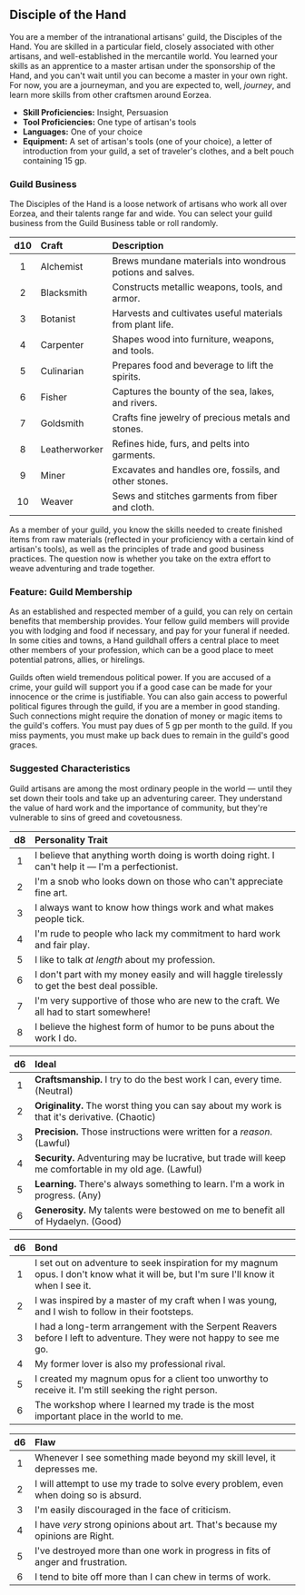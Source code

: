 ## Disciple of the Hand
You are a member of the intranational artisans' guild, the Disciples of the Hand. You are skilled in a particular field, closely associated with other artisans, and well-established in the mercantile world. You learned your skills as an apprentice to a master artisan under the sponsorship of the Hand, and you can't wait until you can become a master in your own right. For now, you are a journeyman, and you are expected to, well, *journey*, and learn more skills from other craftsmen around Eorzea.

* **Skill Proficiencies:** Insight, Persuasion
* **Tool Proficiencies:** One type of artisan's tools
* **Languages:** One of your choice
* **Equipment:** A set of artisan's tools (one of your choice), a letter of introduction from your guild, a set of traveler's clothes, and a belt pouch containing 15 gp.

### Guild Business
The Disciples of the Hand is a loose network of artisans who work all over Eorzea, and their talents range far and wide. You can select your guild business from the Guild Business table or roll randomly.

| d10 | Craft | Description |
|:----:|:-----------|:-----|
|  1  | Alchemist | Brews mundane materials into wondrous potions and salves. |
|  2  | Blacksmith | Constructs metallic weapons, tools, and armor. |
|  3  | Botanist | Harvests and cultivates useful materials from plant life. |
|  4  | Carpenter | Shapes wood into furniture, weapons, and tools. |
|  5  | Culinarian | Prepares food and beverage to lift the spirits. |
|  6  | Fisher | Captures the bounty of the sea, lakes, and rivers. |
|  7  | Goldsmith | Crafts fine jewelry of precious metals and stones. |
|  8  | Leatherworker | Refines hide, furs, and pelts into garments. |
|  9  | Miner | Excavates and handles ore, fossils, and other stones. |
|  10  | Weaver | Sews and stitches garments from fiber and cloth. |

As a member of your guild, you know the skills needed to create finished items from raw materials (reflected in your proficiency with a certain kind of artisan's tools), as well as the principles of trade and good business practices. The question now is whether you take on the extra effort to weave adventuring and trade together.

### Feature: Guild Membership
As an established and respected member of a guild, you can rely on certain benefits that membership provides. Your fellow guild members will provide you with lodging and food if necessary, and pay for your funeral if needed. In some cities and towns, a Hand guildhall offers a central place to meet other members of your profession, which can be a good place to meet potential patrons, allies, or hirelings.

Guilds often wield tremendous political power. If you are accused of a crime, your guild will support you if a good case can be made for your innocence or the crime is justifiable. You can also gain access to powerful political figures through the guild, if you are a member in good standing. Such connections might require the donation of money or magic items to the guild's coffers. You must pay dues of 5 gp per month to the guild. If you miss payments, you must make up back dues to remain in the guild's good graces.

### Suggested Characteristics
Guild artisans are among the most ordinary people in the world — until they set down their tools and take up an adventuring career. They understand the value of hard work and the importance of community, but they're vulnerable to sins of greed and covetousness.

| d8  | Personality Trait |
|:----:|:-----------|
|  1  | I believe that anything worth doing is worth doing right. I can't help it — I'm a perfectionist. |
|  2  | I'm a snob who looks down on those who can't appreciate fine art. |
|  3  | I always want to know how things work and what makes people tick. |
|  4  | I'm rude to people who lack my commitment to hard work and fair play. |
|  5  | I like to talk *at length* about my profession. |
|  6  | I don't part with my money easily and will haggle tirelessly to get the best deal possible. |
|  7  | I'm very supportive of those who are new to the craft. We all had to start somewhere! |
|  8  | I believe the highest form of humor to be puns about the work I do. |

| d6  | Ideal |
|:----:|:-----------|
|  1  | **Craftsmanship.** I try to do the best work I can, every time. (Neutral) |
|  2  | **Originality.** The worst thing you can say about my work is that it's derivative. (Chaotic) |
|  3  | **Precision.** Those instructions were written for a *reason*. (Lawful) |
|  4  | **Security.** Adventuring may be lucrative, but trade will keep me comfortable in my old age. (Lawful) |
|  5  | **Learning.** There's always something to learn. I'm a work in progress. (Any) |
|  6  | **Generosity.** My talents were bestowed on me to benefit all of Hydaelyn. (Good) |

| d6  | Bond |
|:----:|:-----------|
|  1  | I set out on adventure to seek inspiration for my magnum opus. I don't know what it will be, but I'm sure I'll know it when I see it. |
|  2  | I was inspired by a master of my craft when I was young, and I wish to follow in their footsteps. |
|  3  | I had a long-term arrangement with the Serpent Reavers before I left to adventure. They were not happy to see me go. |
|  4  | My former lover is also my professional rival. |
|  5  | I created my magnum opus for a client too unworthy to receive it. I'm still seeking the right person. |
|  6  | The workshop where I learned my trade is the most important place in the world to me. |

| d6  | Flaw |
|:----:|:-----------|
|  1  | Whenever I see something made beyond my skill level, it depresses me. |
|  2  | I will attempt to use my trade to solve every problem, even when doing so is absurd. |
|  3  | I'm easily discouraged in the face of criticism. |
|  4  | I have *very* strong opinions about art. That's because my opinions are Right. |
|  5  | I've destroyed more than one work in progress in fits of anger and frustration. |
|  6  | I tend to bite off more than I can chew in terms of work. |